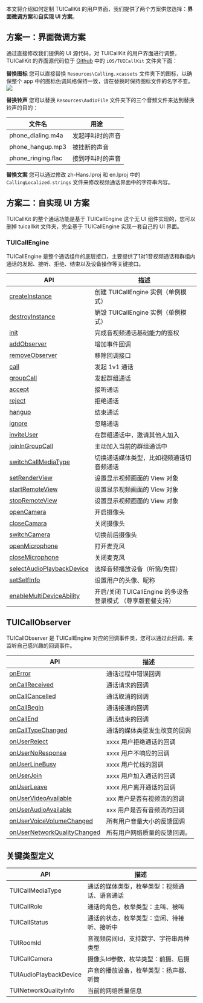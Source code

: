 ﻿本文将介绍如何定制 TUICallKit 的用户界面，我们提供了两个方案供您选择：**界面微调方案**和**自实现 UI 方案**。

## 方案一：界面微调方案
通过直接修改我们提供的 UI 源代码，对 TUICallKit 的用户界面进行调整，TUICallKit 的界面源代码位于 [Github](https://github.com/tencentyun/TUICalling) 中的 `iOS/TUICallKit` 文件夹下面：

**替换图标**
您可以直接替换 `Resources\Calling.xcassets` 文件夹下的图标，以确保整个 app 中的图标色调风格保持一致，请在替换时保持图标文件的名字不变。
![](https://qcloudimg.tencent-cloud.cn/raw/b2babc3d6136f141abb7e035fccc9bab.png)

**替换铃声**
您可以替换 `Resources\AudioFile` 文件夹下的三个音频文件来达到替换铃声的目的：

| 文件名 | 用途 | 
|---------|---------|
| phone_dialing.m4a | 发起呼叫时的声音 | 
| phone_hangup.mp3 | 被挂断的声音 | 
| phone_ringing.flac | 接到呼叫时的声音 | 

**替换文案**
您可以通过修改 zh-Hans.lproj 和 en.lproj 中的 `CallingLocalized.strings` 文件来修改视频通话界面中的字符串内容。


## 方案二：自实现 UI 方案
TUICallKit 的整个通话功能是基于 TUICallEngine 这个无 UI 组件实现的，您可以删掉 tuicallkit 文件夹，完全基于 TUICallEngine 实现一套自己的 UI 界面。

### TUICallEngine
TUICallEngine 是整个通话组件的底层接口，主要提供了1对1音视频通话和群组内通话的发起、接听、拒绝、结束以及设备操作等关键接口。

| API | 描述 |
|-----|-----|
| [createInstance](https://tcloud-doc.isd.com/document/product/647/78754?!preview#createInstance) | 创建 TUICallEngine 实例（单例模式）|
| [destroyInstance](https://tcloud-doc.isd.com/document/product/647/78754?!preview#destroyInstance) | 销毁 TUICallEngine 实例（单例模式）|
| [init](https://tcloud-doc.isd.com/document/product/647/78754?!preview#init) | 完成音视频通话基础能力的鉴权|
| [addObserver](https://tcloud-doc.isd.com/document/product/647/78754?!preview#addObserver) | 增加事件回调|
| [removeObserver](https://tcloud-doc.isd.com/document/product/647/78754?!preview#removeObserver) | 移除回调接口|
| [call](https://tcloud-doc.isd.com/document/product/647/78754?!preview#call) | 发起 1v1 通话|
| [groupCall](https://tcloud-doc.isd.com/document/product/647/78754?!preview#groupCall) | 发起群组通话|
| [accept](https://tcloud-doc.isd.com/document/product/647/78754?!preview#accept) | 接听通话 |
| [reject](https://tcloud-doc.isd.com/document/product/647/78754?!preview#reject) | 拒绝通话 |
| [hangup](https://tcloud-doc.isd.com/document/product/647/78754?!preview#hangup) | 结束通话|
| [ignore](https://tcloud-doc.isd.com/document/product/647/78754?!preview#ignore) | 忽略通话|
| [inviteUser](https://tcloud-doc.isd.com/document/product/647/78754?!preview#inviteUser) | 在群组通话中，邀请其他人加入 |
| [joinInGroupCall](https://tcloud-doc.isd.com/document/product/647/78754?!preview#joinInGroupCall) | 主动加入当前的群组通话中 |
| [switchCallMediaType](https://tcloud-doc.isd.com/document/product/647/78754?!preview#switchCallMediaType) | 切换通话媒体类型，比如视频通话切音频通话|
| [setRenderView](https://tcloud-doc.isd.com/document/product/647/78754?!preview#setRenderView) | 设置显示视频画面的 View 对象 |
| [startRemoteView](https://tcloud-doc.isd.com/document/product/647/78754?!preview#startRemoteView) | 设置显示视频画面的 View 对象 |
| [stopRemoteView](https://tcloud-doc.isd.com/document/product/647/78754?!preview#stopRemoteView) | 设置显示视频画面的 View 对象 |
| [openCamera](https://tcloud-doc.isd.com/document/product/647/78754?!preview#opencamera) | 开启摄像头|
| [closeCamara](https://tcloud-doc.isd.com/document/product/647/78754?!preview#closecamara) | 关闭摄像头|
| [switchCamera](https://tcloud-doc.isd.com/document/product/647/78754?!preview#switchcamera) | 切换前后摄像头|
| [openMicrophone](https://tcloud-doc.isd.com/document/product/647/78754?!preview#setmicmute) | 打开麦克风|
| [closeMicrophone](https://tcloud-doc.isd.com/document/product/647/78754?!preview#sethandsfree) | 关闭麦克风|
| [selectAudioPlaybackDevice](https://tcloud-doc.isd.com/document/product/647/78754?!preview#setmicmute) | 选择音频播放设备（听筒/免提）|
| [setSelfInfo](https://tcloud-doc.isd.com/document/product/647/78754?!preview#setSelfInfo) | 设置用户的头像、昵称|
| [enableMultiDeviceAbility](https://tcloud-doc.isd.com/document/product/647/78754?!preview#enableMultiDeviceAbility) | 开启/关闭 TUICallEngine 的多设备登录模式 （尊享版套餐支持）|



## TUICallObserver 
TUICallObserver 是 TUICallEngine 对应的回调事件类，您可以通过此回调，来监听自己感兴趣的回调事件。

| API | 描述 |
|-----|-----|
| [onError](https://tcloud-doc.isd.com/document/product/647/78755?!preview#onError) | 通话过程中错误回调|
| [onCallReceived](https://tcloud-doc.isd.com/document/product/647/78755?!preview#onCallReceived) | 通话请求的回调|
| [onCallCancelled](https://tcloud-doc.isd.com/document/product/647/78755?!preview#onCallCancelled) | 通话取消的回调 |
| [onCallBegin](#onCallBegin) | 通话接通的回调|
| [onCallEnd](https://tcloud-doc.isd.com/document/product/647/78755?!preview#onCallEnd) | 通话结束的回调|
| [onCallTypeChanged](https://tcloud-doc.isd.com/document/product/647/78755?!preview#onCallTypeChanged) | 通话的媒体类型发生改变的回调|
| [onUserReject](https://tcloud-doc.isd.com/document/product/647/78755?!preview#onUserReject) |  xxxx 用户拒绝通话的回调 |
| [onUserNoResponse](https://tcloud-doc.isd.com/document/product/647/78755?!preview#onUserNoResponse) |  xxxx 用户不响应的回调|
| [onUserLineBusy](https://tcloud-doc.isd.com/document/product/647/78755?!preview#onUserLineBusy) | xxxx 用户忙线的回调|
| [onUserJoin](https://tcloud-doc.isd.com/document/product/647/78755?!preview#onUserJoin) | xxxx 用户加入通话的回调 |
| [onUserLeave](https://tcloud-doc.isd.com/document/product/647/78755?!preview#onUserLeave) | xxxx 用户离开通话的回调|
| [onUserVideoAvailable](https://tcloud-doc.isd.com/document/product/647/78755?!preview#onUserVideoAvailable) | xxx 用户是否有视频流的回调|
| [onUserAudioAvailable](https://tcloud-doc.isd.com/document/product/647/78755?!preview#onUserAudioAvailable) | xxx 用户是否有音频流的回调|
| [onUserVoiceVolumeChanged](https://tcloud-doc.isd.com/document/product/647/78755?!preview#onUserVoiceVolumeChanged) | 所有用户音量大小的反馈回调 |
| [onUserNetworkQualityChanged](https://tcloud-doc.isd.com/document/product/647/78755?!preview#onUserNetworkQualityChanged) | 所有用户网络质量的反馈回调。|


## 关键类型定义
| API | 描述 |
|-----|-----|
| TUICallMediaType | 通话的媒体类型，枚举类型：视频通话、语音通话 |
| TUICallRole | 通话的角色，枚举类型：主叫、被叫 |
| TUICallStatus | 通话的状态，枚举类型：空闲、待接听、接听中 |
| TUIRoomId | 音视频房间Id，支持数字、字符串两种类型 |
| TUICallCamera | 摄像头Id参数，枚举类型：前摄、后摄|
| TUIAudioPlaybackDevice | 声音的播放设备，枚举类型：扬声器、听筒 |
| TUINetworkQualityInfo | 当前的网络质量信息 |